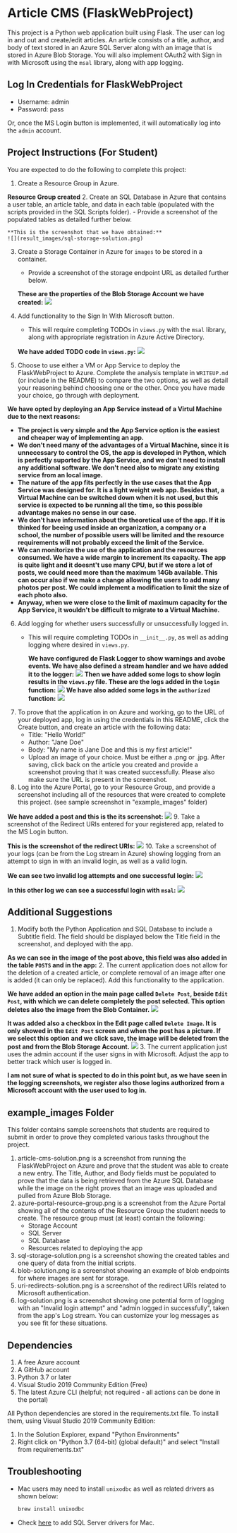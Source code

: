# Article CMS (FlaskWebProject)

This project is a Python web application built using Flask. The user can log in and out and create/edit articles. An article consists of a title, author, and body of text stored in an Azure SQL Server along with an image that is stored in Azure Blob Storage. You will also implement OAuth2 with Sign in with Microsoft using the `msal` library, along with app logging.

## Log In Credentials for FlaskWebProject

- Username: admin
- Password: pass

Or, once the MS Login button is implemented, it will automatically log into the `admin` account.

## Project Instructions (For Student)

You are expected to do the following to complete this project:
1. Create a Resource Group in Azure.

**Resource Group created**
2. Create an SQL Database in Azure that contains a user table, an article table, and data in each table (populated with the scripts provided in the SQL Scripts folder).
    - Provide a screenshot of the populated tables as detailed further below.
	
	**This is the screenshot that we have obtained:**
	![](result_images/sql-storage-solution.png)
3. Create a Storage Container in Azure for `images` to be stored in a container.
    - Provide a screenshot of the storage endpoint URL as detailed further below.
	
    **These are the properties of the Blob Storage Account we have created:**
	![](result_images/blob-solution.png)
4. Add functionality to the Sign In With Microsoft button. 
    - This will require completing TODOs in `views.py` with the `msal` library, along with appropriate registration in Azure Active Directory.
	
    **We have added TODO code in `views.py`:**
	![](result_images/code-added-views-for-login.png)
5. Choose to use either a VM or App Service to deploy the FlaskWebProject to Azure. Complete the analysis template in `WRITEUP.md` (or include in the README) to compare the two options, as well as detail your reasoning behind choosing one or the other. Once you have made your choice, go through with deployment.

**We have opted by deploying an App Service instead of a Virtul Machine due to the next reasons:** 
* **The project is very simple and the App Service option is the easiest and cheaper way of implementing an app.**
* **We don't need many of the advantages of a Virtual Machine, since it is unnecessary to control the OS, the app is developed in Python, which is perfectly suported by the App Service, and we don't need to install any additional software. We don't need also to migrate any existing service from an local image.**
* **The nature of the app fits perfectly in the use cases that the App Service was designed for. It is a light weight web app. Besides that, a Virtual Machine can be switched down when it is not used, but this service is expected to be running all the time, so this possible advantage makes no sense in our case.**
* **We don't have information about the theoretical use of the app. If it is thinked for beeing used inside an organization, a company or a school, the number of possible users will be limited and the resource requirements will not probably exceed the limit of the Service.**
* **We can monitorize the use of the application and the resources consumed. We have a wide margin to increment its capacity. The app is quite light and it doesnt't use many CPU, but if we store a lot of posts, we could need more than the maximum 14Gb available. This can occur also if we make a change allowing the users to add many photos per post. We could implement a modification to limit the size of each photo also.**
* **Anyway, when we were close to the limit of maximum capacity for the App Service, it wouldn't be difficult to migrate to a Virtual Machine.**
	
6. Add logging for whether users successfully or unsuccessfully logged in.
    - This will require completing TODOs in `__init__.py`, as well as adding logging where desired in `views.py`.
	
        **We have configured de Flask Logger to show warnings and avobe events. We have also defined a stream handler and we have added it to the logger:**
        ![](result_images/conf_logging_init_file.png)
        **Then we have added some logs to show login results in the `views.py` file. These are the logs added in the `login` function:**
	    ![](result_images/logging-commands-login-function.png)
        **We have also added some logs in the `authorized` function:**
	    ![](result_images/logging-commands-authorized-function.png)
7. To prove that the application in on Azure and working, go to the URL of your deployed app, log in using the credentials in this README, click the Create button, and create an article with the following data:
	- Title: "Hello World!"
	- Author: "Jane Doe"
	- Body: "My name is Jane Doe and this is my first article!"
	- Upload an image of your choice. Must be either a .png or .jpg.
   After saving, click back on the article you created and provide a screenshot proving that it was created successfully. Please also make sure the URL is present in the screenshot.
8. Log into the Azure Portal, go to your Resource Group, and provide a screenshot including all of the resources that were created to complete this project. (see sample screenshot in "example_images" folder)

**We have added a post and this is the its screenshot:**
	![](result_images/post_screenshot.png)
9. Take a screenshot of the Redirect URIs entered for your registered app, related to the MS Login button.

**This is the screenshot of the redirect URIs:**
	![](result_images/uri-redirects-solution.png)
10. Take a screenshot of your logs (can be from the Log stream in Azure) showing logging from an attempt to sign in with an invalid login, as well as a valid login.

**We can see two invalid log attempts and one successful login:**
	![](result_images/login_log.png)
    
**In this other log we can see a successful login with `msal`:**
	![](result_images/login_log_msal.png)
    
## Additional Suggestions
1. Modify both the Python Application and SQL Database to include a Subtitle field. The field should be displayed below the Title field in the screenshot, and deployed with the app.

**As we can see in the image of the post above, this field was also added in the table `POSTS` and in the app:**
2. The current application does not allow for the deletion of a created article, or complete removal of an image after one is added (it can only be replaced). Add this functionality to the application.

**We have added an option in the main page called `Delete Post`, beside `Edit Post`, with which we can delete completely the post selected. This option deletes also the image from the Blob Container.**
	![](result_images/list_posts.png)
    
**It was added also a checkbox in the Edit page called `Delete Image`. It is only showed in the `Edit Post` screen and when the post has a picture. If we select this option and we click save, the image will be deleted from the post and from the Blob Storage Account.**
	![](result_images/delete_image.png)
3. The current application just uses the admin account if the user signs in with Microsoft. Adjust the app to better track which user is logged in.

**I am not sure of what is spected to do in this point but, as we have seen in the logging screenshots, we register also those logins authorized from a Microsoft account with the user used to log in.**

## example_images Folder

This folder contains sample screenshots that students are required to submit in order to prove they completed various tasks throughout the project.

1. article-cms-solution.png is a screenshot from running the FlaskWebProject on Azure and prove that the student was able to create a new entry. The Title, Author, and Body fields must be populated to prove that the data is being retrieved from the Azure SQL Database while the image on the right proves that an image was uploaded and pulled from Azure Blob Storage.
2. azure-portal-resource-group.png is a screenshot from the Azure Portal showing all of the contents of the Resource Group the student needs to create. The resource group must (at least) contain the following:
	- Storage Account
	- SQL Server
	- SQL Database
	- Resources related to deploying the app
3. sql-storage-solution.png is a screenshot showing the created tables and one query of data from the initial scripts.
4. blob-solution.png is a screenshot showing an example of blob endpoints for where images are sent for storage.
5. uri-redirects-solution.png is a screenshot of the redirect URIs related to Microsoft authentication.
6. log-solution.png is a screenshot showing one potential form of logging with an "Invalid login attempt" and "admin logged in successfully", taken from the app's Log stream. You can customize your log messages as you see fit for these situations.

## Dependencies

1. A free Azure account
2. A GitHub account
3. Python 3.7 or later
4. Visual Studio 2019 Community Edition (Free)
5. The latest Azure CLI (helpful; not required - all actions can be done in the portal)

All Python dependencies are stored in the requirements.txt file. To install them, using Visual Studio 2019 Community Edition:
1. In the Solution Explorer, expand "Python Environments"
2. Right click on "Python 3.7 (64-bit) (global default)" and select "Install from requirements.txt"

## Troubleshooting

- Mac users may need to install `unixodbc` as well as related drivers as shown below:
    ```bash
    brew install unixodbc
    ```
- Check [here](https://docs.microsoft.com/en-us/sql/connect/odbc/linux-mac/install-microsoft-odbc-driver-sql-server-macos?view=sql-server-ver15) to add SQL Server drivers for Mac.